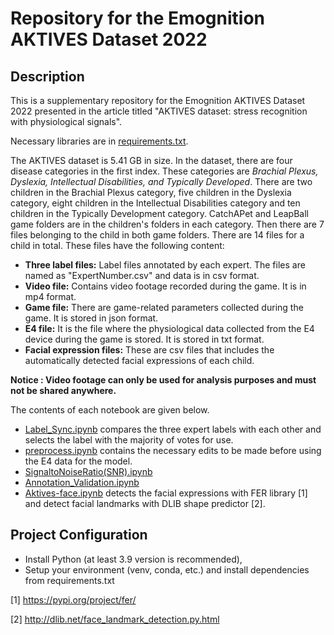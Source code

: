 # Repository for the Emognition AKTIVES Dataset 2022

## Description

This is a supplementary repository for the Emognition AKTIVES Dataset 2022 presented in the article titled
"AKTIVES dataset: stress recognition with physiological signals".

Necessary libraries are in [requirements.txt](https://github.com/hiddenslate/aktives-scientific-data/blob/main/requirements.txt).

The AKTIVES dataset is 5.41 GB in size. In the dataset, there are four disease categories in the first index.
These categories are *Brachial Plexus, Dyslexia, Intellectual Disabilities, and Typically Developed*. There are two children in the Brachial Plexus category, five children in the Dyslexia category, eight children in the Intellectual Disabilities category and ten children in the Typically Development category.
CatchAPet and LeapBall game folders are in the children's folders in each category. Then there are 7 files belonging to the child in both game folders. There are 14 files for a child in total. These files have the following content:

- **Three label files:** Label files annotated by each expert. The files are named as "ExpertNumber.csv" and data is in csv format.
- **Video file:** Contains video footage recorded during the game. It is in mp4 format.
- **Game file:** There are game-related parameters collected during the game. It is stored in json format.
- **E4 file:** It is the file where the physiological data collected from the E4 device during the game is stored. It is stored in txt format.
- **Facial expression files:** These are csv files that includes the automatically detected facial expressions of each child.

**Notice : Video footage can only be used for analysis purposes and must not be shared anywhere.**

The contents of each notebook are given below.

* [Label_Sync.ipynb](https://github.com/hiddenslate/aktives-scientific-data/blob/main/Label_Sync.ipynb) compares the three expert labels with each other and selects the label with the majority of votes for use.
* [preprocess.ipynb](https://github.com/hiddenslate/aktives-scientific-data/blob/main/preprocess.ipynb) contains the necessary edits to be made before using the E4 data for the model.
* [SignaltoNoiseRatio(SNR).ipynb](https://github.com/hiddenslate/aktives-scientific-data/blob/main/SignaltoNoiseRatio(SNR).ipynb)
* [Annotation_Validation.ipynb](https://github.com/hiddenslate/aktives-scientific-data/blob/main/Annotation_Validation.ipynb)
* [Aktives-face.ipynb](https://github.com/hiddenslate/aktives-scientific-data/blob/main/Aktives-face.ipynb) detects the facial expressions with FER library [1] and detect facial landmarks with DLIB shape predictor [2]. 


## Project Configuration

* Install Python (at least 3.9 version is recommended),
* Setup your environment (venv, conda, etc.) and install dependencies from requirements.txt

[1] https://pypi.org/project/fer/

[2] http://dlib.net/face_landmark_detection.py.html
